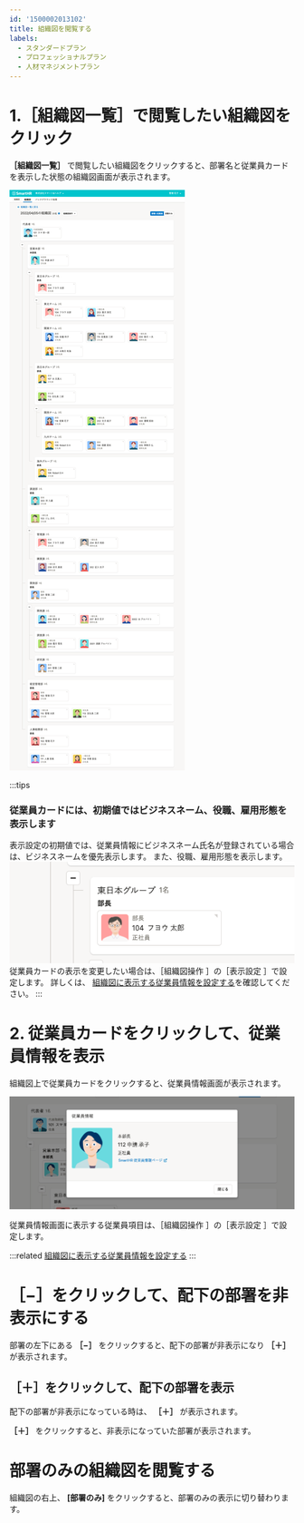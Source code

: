 ```yaml
---
id: '1500002013102'
title: 組織図を閲覧する
labels:
  - スタンダードプラン
  - プロフェッショナルプラン
  - 人材マネジメントプラン
---
```

# 1.［組織図一覧］で閲覧したい組織図をクリック

 **［組織図一覧］** で閲覧したい組織図をクリックすると、部署名と従業員カードを表示した状態の組織図画面が表示されます。

![help-inc-sosikizu.png](./help-inc-sosikizu.png)

:::tips
### 従業員カードには、初期値ではビジネスネーム、役職、雇用形態を表示します
表示設定の初期値では、従業員情報にビジネスネーム氏名が登録されている場合は、ビジネスネームを優先表示します。
また、役職、雇用形態を表示します。
![Crew_card.png](./Crew_card.png)
従業員カードの表示を変更したい場合は、［組織図操作 ］の［表示設定 ］で設定します。
詳しくは、 [組織図に表示する従業員情報を設定する](https://knowledge.smarthr.jp/hc/ja/articles/5466650246681)を確認してください。
:::

# 2\. 従業員カードをクリックして、従業員情報を表示

組織図上で従業員カードをクリックすると、従業員情報画面が表示されます。

![Crew_dialog.png](./Crew_dialog.png)

従業員情報画面に表示する従業員項目は、［組織図操作 ］の［表示設定 ］で設定します。

:::related
[組織図に表示する従業員情報を設定する](https://knowledge.smarthr.jp/hc/ja/articles/5466650246681)
:::

# ［−］をクリックして、配下の部署を非表示にする

部署の左下にある **［−］** をクリックすると、配下の部署が非表示になり **［＋］** が表示されます。

## ［＋］をクリックして、配下の部署を表示

配下の部署が非表示になっている時は、 **［＋］** が表示されます。

 **［＋］** をクリックすると、非表示になっていた部署が表示されます。

# 部署のみの組織図を閲覧する

組織図の右上、 **\[部署のみ\]** をクリックすると、部署のみの表示に切り替わります。
